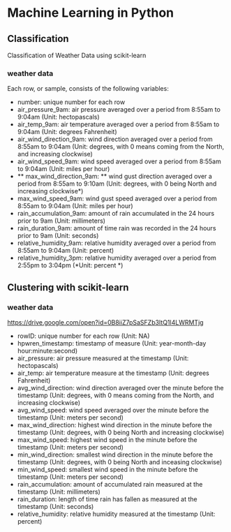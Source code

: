 # Machine Learning in Python

## Classification
Classification of Weather Data 
using scikit-learn 
### weather data 

Each row, or sample, consists of the following variables:

- number: unique number for each row
- air_pressure_9am: air pressure averaged over a period from 8:55am to 9:04am (Unit: hectopascals)
- air_temp_9am: air temperature averaged over a period from 8:55am to 9:04am (Unit: degrees Fahrenheit)
- air_wind_direction_9am: wind direction averaged over a period from 8:55am to 9:04am (Unit: degrees, with 0 means coming from the North, and increasing clockwise)
- air_wind_speed_9am: wind speed averaged over a period from 8:55am to 9:04am (Unit: miles per hour)
- ** max_wind_direction_9am: ** wind gust direction averaged over a period from 8:55am to 9:10am (Unit: degrees, with 0 being North and increasing clockwise*)
- max_wind_speed_9am: wind gust speed averaged over a period from 8:55am to 9:04am (Unit: miles per hour)
- rain_accumulation_9am: amount of rain accumulated in the 24 hours prior to 9am (Unit: millimeters)
- rain_duration_9am: amount of time rain was recorded in the 24 hours prior to 9am (Unit: seconds)
- relative_humidity_9am: relative humidity averaged over a period from 8:55am to 9:04am (Unit: percent)
- relative_humidity_3pm: relative humidity averaged over a period from 2:55pm to 3:04pm (*Unit: percent *)

## Clustering with scikit-learn

### weather data

https://drive.google.com/open?id=0B8iiZ7pSaSFZb3ItQ1l4LWRMTjg

- rowID: unique number for each row (Unit: NA)
- hpwren_timestamp: timestamp of measure (Unit: year-month-day hour:minute:second)
- air_pressure: air pressure measured at the timestamp (Unit: hectopascals)
- air_temp: air temperature measure at the timestamp (Unit: degrees Fahrenheit)
- avg_wind_direction: wind direction averaged over the minute before the timestamp (Unit: degrees, with 0 means coming from the North, and increasing clockwise)
- avg_wind_speed: wind speed averaged over the minute before the timestamp (Unit: meters per second)
- max_wind_direction: highest wind direction in the minute before the timestamp (Unit: degrees, with 0 being North and increasing clockwise)
- max_wind_speed: highest wind speed in the minute before the timestamp (Unit: meters per second)
- min_wind_direction: smallest wind direction in the minute before the timestamp (Unit: degrees, with 0 being North and inceasing clockwise)
- min_wind_speed: smallest wind speed in the minute before the timestamp (Unit: meters per second)
- rain_accumulation: amount of accumulated rain measured at the timestamp (Unit: millimeters)
- rain_duration: length of time rain has fallen as measured at the timestamp (Unit: seconds)
- relative_humidity: relative humidity measured at the timestamp (Unit: percent)
